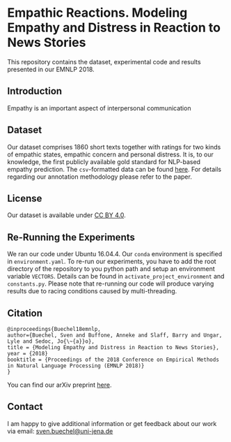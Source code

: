 # Empathic Reactions. Modeling Empathy and Distress in Reaction to News Stories

This repository contains the dataset, experimental code and results presented in our EMNLP 2018.

## Introduction
Empathy is an important aspect of interpersonal communication

## Dataset
Our dataset comprises 1860 short texts together with ratings for two kinds of empathic states, empathic concern and personal distress. It is, to our knowledge, the first publicly available gold standard for NLP-based empathy prediction. The `csv`-formatted data can be found [here](data/responses/data/messages.csv). For details regarding our annotation methodology please refer to the paper.

## License
Our dataset is available under [CC BY 4.0](https://creativecommons.org/licenses/by/4.0/).

## Re-Running the Experiments
We ran our code under Ubuntu 16.04.4. Our `conda` environment is specified in `environment.yaml`. To re-run our experiments, you have to add the root directory of the repository to you python path and setup an environment variable `VECTORS`. Details can be found in `activate_project_environment` and `constants.py`. Please note that re-running our code will produce varying results due to racing conditions caused by multi-threading.

## Citation

```
@inproceedings{Buechel18emnlp,
author={Buechel, Sven and Buffone, Anneke and Slaff, Barry and Ungar, Lyle and Sedoc, Jo{\~{a}}o},
title = {Modeling Empathy and Distress in Reaction to News Stories},
year = {2018}
booktitle = {Proceedings of the 2018 Conference on Empirical Methods in Natural Language Processing (EMNLP 2018)}
}
```

You can find our arXiv preprint [here](https://arxiv.org/pdf/1808.10399.pdf).

## Contact
I am happy to give additional information or get feedback about our work via email: sven.buechel@uni-jena.de